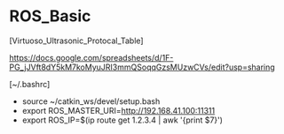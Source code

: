 # ROS_Basic

[Virtuoso_Ultrasonic_Protocal_Table]

https://docs.google.com/spreadsheets/d/1F-PG_jJVft8dY5kM7koMyuJRI3mmQSoqqGzsMUzwCVs/edit?usp=sharing

[~/.bashrc]
+ source ~/catkin_ws/devel/setup.bash
+ export ROS_MASTER_URI=http://192.168.41.100:11311
+ export ROS_IP=$(ip route get 1.2.3.4 | awk '{print $7}')
